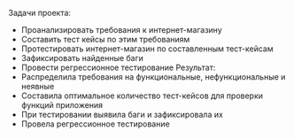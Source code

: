 Задачи проекта:
- Проанализировать требования к интернет-магазину
- Составить тест кейсы по этим требованиям
- Протестировать интернет-магазин по составленным тест-кейсам
- Зафиксировать найденные баги
- Провести регрессионное тестирование
Результат:
- Распределила требования на функциональные, нефункциональные и неявные
- Составила оптимальное количество тест-кейсов для проверки функций приложения
- При тестировании выявила баги и зафиксировала их
- Провела регрессионное тестирование
